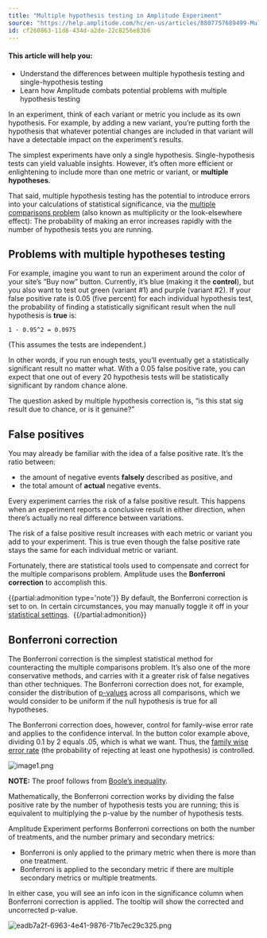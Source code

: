 ```yaml
---
title: "Multiple hypothesis testing in Amplitude Experiment"
source: "https://help.amplitude.com/hc/en-us/articles/8807757689499-Multiple-hypothesis-testing-in-Amplitude-Experiment"
id: cf260863-11d8-434d-a2de-22c8256e83b6
---
```


#### This article will help you:

* Understand the differences between multiple hypothesis testing and single-hypothesis testing
* Learn how Amplitude combats potential problems with multiple hypothesis testing

In an experiment, think of each variant or metric you include as its own hypothesis. For example, by adding a new variant, you’re putting forth the hypothesis that whatever potential changes are included in that variant will have a detectable impact on the experiment’s results. 

The simplest experiments have only a single hypothesis. Single-hypothesis tests can yield valuable insights. However, it’s often more efficient or enlightening to include more than one metric or variant, or **multiple hypotheses**.

That said, multiple hypothesis testing has the potential to introduce errors into your calculations of statistical significance, via the [multiple comparisons problem](https://en.wikipedia.org/wiki/Multiple_comparisons_problem) (also known as multiplicity or the look-elsewhere effect): The probability of making an error increases rapidly with the number of hypothesis tests you are running.

## Problems with multiple hypotheses testing

For example, imagine you want to run an experiment around the color of your site’s “Buy now” button. Currently, it’s blue (making it the **control**), but you also want to test out green (variant #1) and purple (variant #2). If your false positive rate is 0.05 (five percent) for each individual hypothesis test, the probability of finding a statistically significant result when the null hypothesis is **true** is:

`1 - 0.95^2 = 0.0975`

(This assumes the tests are independent.)

In other words, if you run enough tests, you’ll eventually get a statistically significant result no matter what. With a 0.05 false positive rate, you can expect that one out of every 20 hypothesis tests will be statistically significant by random chance alone.

The question asked by multiple hypothesis correction is, “is this stat sig result due to chance, or is it genuine?”

## False positives

You may already be familiar with the idea of a false positive rate. It’s the ratio between:  

* the amount of negative events **falsely** described as positive, and
* the total amount of **actual** negative events.

Every experiment carries the risk of a false positive result. This happens when an experiment reports a conclusive result in either direction, when there’s actually no real difference between variations.

The risk of a false positive result increases with each metric or variant you add to your experiment. This is true even though the false positive rate stays the same for each individual metric or variant.

Fortunately, there are statistical tools used to compensate and correct for the multiple comparisons problem. Amplitude uses the **Bonferroni correction** to accomplish this.

{{partial:admonition type='note'}}
 By default, the Bonferroni correction is set to on. In certain circumstances, you may manually toggle it off in your [statistical settings](/experiment/workflow/finalize-statistical-preferences). 
{{/partial:admonition}}

## Bonferroni correction

The Bonferroni correction is the simplest statistical method for counteracting the multiple comparisons problem. It’s also one of the more conservative methods, and carries with it a greater risk of false negatives than other techniques. The Bonferroni correction does not, for example, consider the distribution of [p-values](https://en.wikipedia.org/wiki/P-value) across all comparisons, which we would consider to be uniform if the null hypothesis is true for all hypotheses.

The Bonferroni correction does, however, control for family-wise error rate and applies to the confidence interval. In the button color example above, dividing 0.1 by 2 equals .05, which is what we want. Thus, the [family wise error rate](https://en.wikipedia.org/wiki/Family-wise_error_rate) (the probability of rejecting at least one hypothesis) is controlled. 

![image1.png](/output/img/advanced-techniques/image1-png.png)

**NOTE:** The proof follows from [Boole’s inequality](https://en.wikipedia.org/wiki/Boole%27s_inequality).

Mathematically, the Bonferroni correction works by dividing the false positive rate by the number of hypothesis tests you are running; this is equivalent to multiplying the p-value by the number of hypothesis tests.

Amplitude Experiment performs Bonferroni corrections on both the number of treatments, and the number primary and secondary metrics: 

* Bonferroni is only applied to the primary metric when there is more than one treatment.
* Bonferroni is applied to the secondary metric if there are multiple secondary metrics or multiple treatments.

In either case, you will see an info icon in the significance column when Bonferroni correction is applied. The tooltip will show the corrected and uncorrected p-value. 

![eadb7a2f-6963-4e41-9876-71b7ec29c325.png](/output/img/advanced-techniques/eadb7a2f-6963-4e41-9876-71b7ec29c325-png.png)
